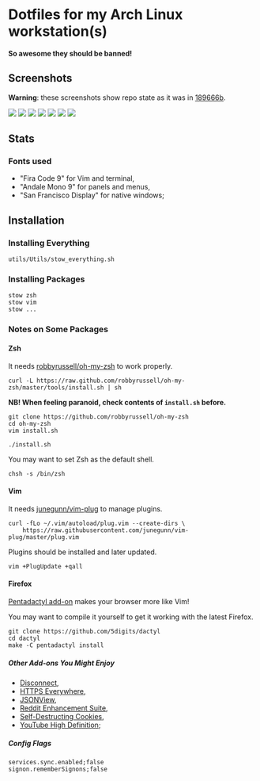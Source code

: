 # Dotfiles for my Arch Linux workstation(s)

**So awesome they should be banned!**

## Screenshots

**Warning**: these screenshots show repo state as it was in [189666b](https://github.com/daGrevis/Dotfiles/tree/189666b).

[![](https://i.imgur.com/HWJv59e.jpg)](https://imgur.com/a/zZFbo)
[![](https://i.imgur.com/r42gO7t.png)](https://imgur.com/a/zZFbo)
[![](https://i.imgur.com/D00mKEn.png)](https://imgur.com/a/zZFbo)
[![](https://i.imgur.com/nqO2GbG.png)](https://imgur.com/a/zZFbo)
[![](https://i.imgur.com/JJqjOmy.png)](https://imgur.com/a/zZFbo)
[![](https://i.imgur.com/BS5s9TL.png)](https://imgur.com/a/zZFbo)
[![](https://i.imgur.com/sVXpghM.png)](https://imgur.com/a/zZFbo)

## Stats

### Fonts used

* "Fira Code 9" for Vim and terminal,
* "Andale Mono 9" for panels and menus,
* "San Francisco Display" for native windows;

## Installation

### Installing Everything

    utils/Utils/stow_everything.sh

### Installing Packages

    stow zsh
    stow vim
    stow ...

### Notes on Some Packages

#### Zsh

It needs [robbyrussell/oh-my-zsh](https://github.com/robbyrussell/oh-my-zsh) to
work properly.

    curl -L https://raw.github.com/robbyrussell/oh-my-zsh/master/tools/install.sh | sh

**NB! When feeling paranoid, check contents of `install.sh` before.**

    git clone https://github.com/robbyrussell/oh-my-zsh
    cd oh-my-zsh
    vim install.sh

    ./install.sh

You may want to set Zsh as the default shell.

    chsh -s /bin/zsh

#### Vim

It needs [junegunn/vim-plug](https://github.com/junegunn/vim-plug) to manage
plugins.

    curl -fLo ~/.vim/autoload/plug.vim --create-dirs \
        https://raw.githubusercontent.com/junegunn/vim-plug/master/plug.vim

Plugins should be installed and later updated.

    vim +PlugUpdate +qall

#### Firefox

[Pentadactyl add-on](http://5digits.org/home) makes your browser more like Vim!

You may want to compile it yourself to get it working with the latest Firefox.

    git clone https://github.com/5digits/dactyl
    cd dactyl
    make -C pentadactyl install

##### Other Add-ons You Might Enjoy

* [Disconnect](https://addons.mozilla.org/en-us/firefox/addon/disconnect/),
* [HTTPS Everywhere](https://addons.mozilla.org/en-us/firefox/addon/https-everywhere/),
* [JSONView](https://addons.mozilla.org/en-us/firefox/addon/jsonview/),
* [Reddit Enhancement Suite](https://addons.mozilla.org/en-US/firefox/addon/reddit-enhancement-suite/),
* [Self-Destructing Cookies](https://addons.mozilla.org/En-us/firefox/addon/self-destructing-cookies/),
* [YouTube High Definition](https://addons.mozilla.org/En-us/firefox/addon/youtube-high-definition/);

##### Config Flags

    services.sync.enabled;false
    signon.rememberSignons;false
